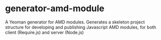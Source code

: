 generator-amd-module
====================

A Yeoman generator for AMD modules. Generates a skeleton project structure for developing and publishing Javascript AMD modules, for both client (Require.js) and server (Node.js)
